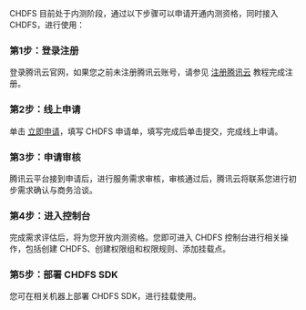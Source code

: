 CHDFS 目前处于内测阶段，通过以下步骤可以申请开通内测资格，同时接入 CHDFS，进行使用：
### 第1步：登录注册
登录腾讯云官网，如果您之前未注册腾讯云账号，请参见 [注册腾讯云](https://cloud.tencent.com/document/product/378/17985) 教程完成注册。

### 第2步：线上申请
单击 [立即申请]()，填写 CHDFS 申请单，填写完成后单击提交，完成线上申请。

### 第3步：申请审核
腾讯云平台接到申请后，进行服务需求审核，审核通过后，腾讯云将联系您进行初步需求确认与商务洽谈。

### 第4步：进入控制台
完成需求评估后，将为您开放内测资格。您即可进入 CHDFS 控制台进行相关操作，包括创建 CHDFS、创建权限组和权限规则、添加挂载点。

### 第5步：部署 CHDFS SDK
您可在相关机器上部署 CHDFS SDK，进行挂载使用。
